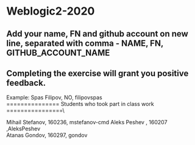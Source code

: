 # Weblogic2-2020
Add your name, FN and github account on new line, separated with comma - NAME, FN, GITHUB_ACCOUNT_NAME
------------------------------------
Completing the exercise will grant you positive feedback.
------------------------------------
Example: Spas Filipov, NO, filipovspas\
=============== Students who took part in class work ================\

Mihail Stefanov, 160236, mstefanov-cmd 
Aleks Peshev , 160207 ,AleksPeshev\
Atanas Gondov, 160297, gondov
